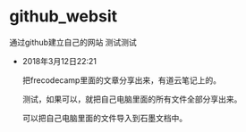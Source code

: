 # github_websit
通过github建立自己的网站
测试测试
<ul>
	<li>
		<span>2018年3月12日22:21</span>
		<p>把frecodecamp里面的文章分享出来，有道云笔记上的。</p>
		<p>测试，如果可以，就把自己电脑里面的所有文件全部分享出来。</p>
	</li>
	<p>
		可以把自己电脑里面的文件导入到石墨文档中。
	</p>
</ul>
